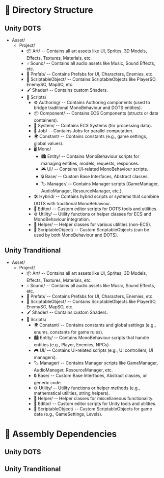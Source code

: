 # 🚀 Directory Structure

## Unity DOTS

- Asset/
    - Project/
        - 📦 Art/                    -- Contains all art assets like UI, Sprites, 3D Models, Effects, Textures, Materials, etc.
        - 🎶 Sound/                  -- Contains all audio assets like Music, Sound Effects, etc.
        - 🧩 Prefab/                 -- Contains Prefabs for UI, Characters, Enemies, etc.
        - 📜 ScriptableObject/       -- Contains ScriptableObjects like PlayerSO, EnemySO, MapSO, etc.
        - 🖌️ Shader/                 -- Contains custom Shaders.
        - 📁 Scripts/ 
            - ⚙️ Authoring/          -- Contains Authoring components (used to bridge traditional MonoBehaviour and DOTS entities).
            - 📦 Component/          -- Contains ECS Components (structs or data containers).
            - 🧠 System/             -- Contains ECS Systems (for processing data).
            - 🔄 Job/                -- Contains Jobs for parallel computation.
            - 🌍 Constant/           -- Contains constants (e.g., game settings, global values).
            - 🖥️ Mono/ 
                - 🏙️ Entity/         -- Contains MonoBehaviour scripts for managing entities, models, requests, responses.
                - 🎮 UI/             -- Contains UI-related MonoBehaviour scripts.
                - 🔒 Base/           -- Custom Base Interfaces, Abstract classes.
                - 🏷️ Manager/        -- Contains Manager scripts (GameManager, AudioManager, ResourceManager, etc.).
            - 🛠️ Hybrid/              -- Contains hybrid scripts or systems that combine DOTS with traditional MonoBehaviour.
            - 📝 Editor/              -- Custom editor scripts for DOTS tools and utilities.
            - ⚙️ Utility/             -- Utility functions or helper classes for ECS and MonoBehaviour integration.
            - 🧰 Helper/              -- Helper classes for various utilities (non-ECS).
            - 📜 ScriptableObject/    -- Custom ScriptableObjects (can be used by both MonoBehaviour and DOTS).
            
            
## Unity Tranditional

- Asset/
    - Project/
        - 📦 Art/                    -- Contains all art assets like UI, Sprites, 3D Models, Effects, Textures, Materials, etc.
        - 🎶 Sound/                  -- Contains all audio assets like Music, Sound Effects, etc.
        - 🧩 Prefab/                 -- Contains Prefabs for UI, Characters, Enemies, etc.
        - 📜 ScriptableObject/       -- Contains ScriptableObjects like PlayerSO, EnemySO, MapSO, etc.
        - 🖌️ Shader/                 -- Contains custom Shaders.
        - 📁 Scripts/ 
            - 🌍 Constant/           -- Contains constants and global settings (e.g., enums, constants for game rules).
            - 🏙️ Entity/             -- Contains MonoBehaviour scripts that handle entities (e.g., Player, Enemies, NPCs).
            - 🎮 UI/                 -- Contains UI-related scripts (e.g., UI controllers, UI managers).
            - 🏷️ Manager/            -- Contains Manager scripts like GameManager, AudioManager, ResourceManager, etc.
            - 🔒 Base/               -- Custom Base Interfaces, Abstract classes, or generic code.
            - ⚙️ Utility/            -- Utility functions or helper methods (e.g., mathematical utilities, string helpers).
            - 🧰 Helper/             -- Helper classes for miscellaneous functionality.
            - 📝 Editor/             -- Custom editor scripts for Unity tools and utilities.
            - 📜 ScriptableObject/   -- Custom ScriptableObjects for game data (e.g., GameSettings, Levels).


# 🚀 Assembly Dependencies

## Unity DOTS

## Unity Tranditional